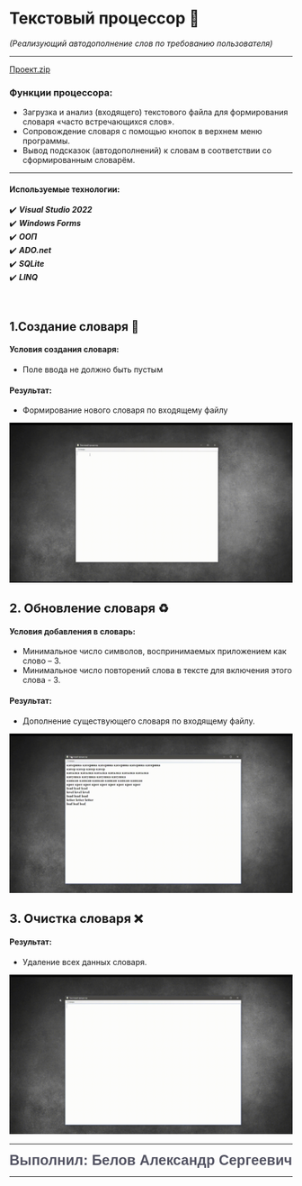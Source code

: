 # Текстовый процессор :page_with_curl:
*(Реализующий автодополнение слов по требованию пользователя)*
____
[Проект.zip](https://disk.yandex.ru/d/eDCh_bWoEpCJ5g)
### Функции процессора:
+ Загрузка и анализ (входящего) текстового файла для формирования словаря «часто встречающихся слов».
+ Сопровождение словаря с помощью кнопок в верхнем меню программы.
+ Вывод подсказок (автодополнений) к словам в соответствии со сформированным словарём.
___
 ####  Используемые технологии: 
:heavy_check_mark: ***Visual Studio 2022*** </br>
:heavy_check_mark:   ***Windows Forms***</br>
:heavy_check_mark:   ***ООП***</br>
:heavy_check_mark:  ***ADO.net***</br>
:heavy_check_mark:   ***SQLite***</br>
:heavy_check_mark:   ***LINQ***

</br>

 ##  1.Создание словаря :hammer:

 #### Условия создания словаря:
   * Поле ввода не должно быть пустым
 #### Результат:
  * Формирование нового словаря по входящему файлу  

<img src="ReadmeContent/Create.gif" Alt="Create">

</br>

## <span style="font-size:22px;font-weight:bold;">2. Обновление словаря</span> :recycle:

#### Условия добавления в словарь:
  * Минимальное число символов, воспринимаемых приложением как слово – 3.
  * Минимальное число повторений слова в тексте для включения этого слова - 3. 
#### Результат:
   * Дополнение существующего словаря по входящему файлу.
 

<img src="ReadmeContent/Refresh.gif" Alt="Refresh">

</br>

## <span style="font-size:22px;font-weight:bold;">3. Очистка  словаря</span> :x:
 
 #### Результат:
   * Удаление всех данных словаря.
<img src="ReadmeContent/Delete.gif" Alt="Delete">


-----
<span style="color: #545463; height:30px; font-size:25px; font-family:COMIC SANS MS,Arial;font-weight:bold;">Выполнил: Белов Александр Сергеевич</span>

----

